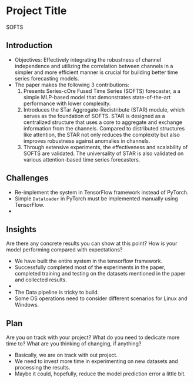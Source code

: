 # Project Title
SOFTS

## Introduction
  - Objectives: Effectively integrating the robustness of channel independence and utilizing the correlation between channels in a simpler and more efficient manner is crucial for building better time series forecasting models.
  - The paper makes the following 3 contributions:
      1.  Presents Series-cOre Fused Time Series (SOFTS) forecaster, a a simple MLP-based model that demonstrates state-of-the-art performance with lower complexity.
      2.  Introduces the  STar Aggregate-Redistribute (STAR) module, which serves as the foundation of SOFTS. STAR is designed as a centralized structure that uses a core to aggregate and exchange information from the channels. Compared to distributed structures like attention, the STAR not only reduces the complexity but also improves robustness against anomalies in channels.
      3.  Through extensive experiments, the effectiveness and scalability of SOFTS are validated. The universality of STAR is also validated on various attention-based time series forecasters.


## Challenges
  - Re-implement the system in TensorFlow framework instead of PyTorch. 
  - Simple ```Dataloader``` in PyTorch must be implemented manually using TensorFlow.
  - 
## Insights
Are there any concrete results you can show at this point?
How is your model performing compared with expectations?
 - We have built the entire system in the tensorflow framework.
 - Successfully completed most of the experiments in the paper, completed training and testing on the datasets mentioned in the paper and collected results.
 - 
 - The Data pipeline is tricky to build.
 - Some OS operations need to consider different scenarios for Linux and Windows.
## Plan
Are you on track with your project?
What do you need to dedicate more time to?
What are you thinking of changing, if anything?
 - Basically, we are on track with out project.
 - We need to invest more time in experimenting on new datasets and processing the results.
 - Maybe it could, hopefully, reduce the model prediction error a little bit.
